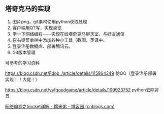 ## 塔奇克马的实现

1. 图片png，gif素材使用python获取处理
2. 客户端用QT写，实现桌宠
3. 学一下网络编程——实现在线塔奇克马聊天室、与好友通信
4. 在右键菜单栏中添加各种小工具（截图、英译中、
5. 登录注册数据库、部署腾讯云。
6. Git版本管理



可参考的学习资料

https://blog.csdn.net/Fdog_/article/details/115864249  仿QQ（登录注册部署实现！！大佬！）

https://blog.csdn.net/yyfgoodgame/article/details/109923752 python去除背景

[网络编程之Socket详解 - 糯米粥 - 博客园 (cnblogs.com)](https://www.cnblogs.com/nsky/p/4501782.html) 